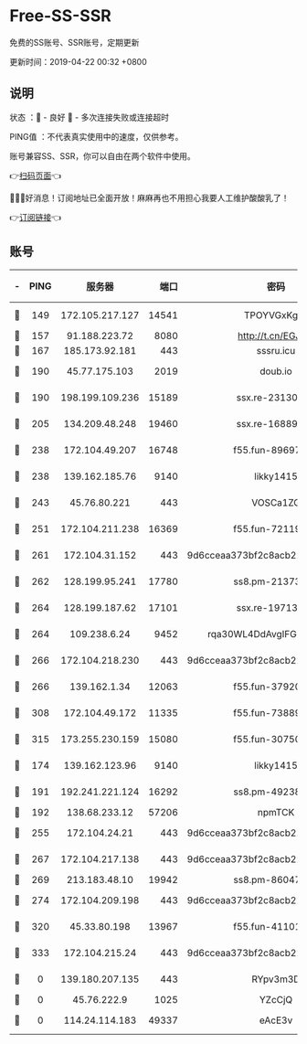 # Free-SS-SSR

免费的SS账号、SSR账号，定期更新

更新时间：2019-04-22 00:32 +0800

## 说明

状态     ：🙂 - 良好 🙁 - 多次连接失败或连接超时

PING值   ：不代表真实使用中的速度，仅供参考。

账号兼容SS、SSR，你可以自由在两个软件中使用。

👉[扫码页面](https://liesauer.github.io/Free-SS-SSR/)👈

🎉🎉🎉好消息！订阅地址已全面开放！麻麻再也不用担心我要人工维护酸酸乳了！

👉[订阅链接](https://www.liesauer.net/yogurt/subscribe?ACCESS_TOKEN=DAYxR3mMaZAsaqUb)👈

## 账号

|-|PING|服务器|端口|密码|加密方式|区域|
|:----:|:----:|:-----:|-----:|:----:|:----:|:----:|
|🙂|149|172.105.217.127|14541|TPOYVGxKglpi|aes-256-cfb|JP|
|🙂|157|91.188.223.72|8080|http://t.cn/EGJIyrl|rc4-md5|RU|
|🙂|167|185.173.92.181|443|sssru.icu|rc4-md5|RU|
|🙂|190|45.77.175.103|2019|doub.io|aes-128-ctr|SG|
|🙂|190|198.199.109.236|15189|ssx.re-23130260|aes-256-cfb|US|
|🙂|205|134.209.48.248|19460|ssx.re-16889161|aes-256-cfb|US|
|🙂|238|172.104.49.207|16748|f55.fun-89697299|aes-256-cfb|SG|
|🙂|238|139.162.185.76|9140|likky1415|aes-256-cfb|DE|
|🙂|243|45.76.80.221|443|VOSCa1ZG|aes-256-cfb|DE|
|🙂|251|172.104.211.238|16369|f55.fun-72119461|aes-256-cfb|US|
|🙂|261|172.104.31.152|443|9d6cceaa373bf2c8acb22e60b6a58be6|aes-256-cfb|US|
|🙂|262|128.199.95.241|17780|ss8.pm-21373511|aes-256-cfb|SG|
|🙂|264|128.199.187.62|17101|ssx.re-19713443|aes-256-cfb|SG|
|🙂|264|109.238.6.24|9452|rqa30WL4DdAvgIFG6Fs3znzTa|aes-256-cfb|FR|
|🙂|266|172.104.218.230|443|9d6cceaa373bf2c8acb22e60b6a58be6|aes-256-cfb|US|
|🙂|266|139.162.1.34|12063|f55.fun-37920172|aes-256-cfb|SG|
|🙂|308|172.104.49.172|11335|f55.fun-73889374|aes-256-cfb|SG|
|🙂|315|173.255.230.159|15080|f55.fun-30750551|aes-256-cfb|US|
|🙂|174|139.162.123.96|9140|likky1415|aes-256-cfb|JP|
|🙂|191|192.241.221.124|16292|ss8.pm-49238822|aes-256-cfb|US|
|🙂|192|138.68.233.12|57206|npmTCK|rc4-md5|US|
|🙂|255|172.104.24.21|443|9d6cceaa373bf2c8acb22e60b6a58be6|aes-256-cfb|US|
|🙂|267|172.104.217.138|443|9d6cceaa373bf2c8acb22e60b6a58be6|aes-256-cfb|US|
|🙂|269|213.183.48.10|19942|ss8.pm-86047408|rc4-md5|RU|
|🙂|274|172.104.209.198|443|9d6cceaa373bf2c8acb22e60b6a58be6|aes-256-cfb|US|
|🙂|320|45.33.80.198|13967|f55.fun-41101289|aes-256-cfb|US|
|🙂|333|172.104.215.24|443|9d6cceaa373bf2c8acb22e60b6a58be6|aes-256-cfb|US|
|🙁|0|139.180.207.135|443|RYpv3m3D|aes-256-cfb|JP|
|🙁|0|45.76.222.9|1025|YZcCjQ|rc4-md5|JP|
|🙁|0|114.24.114.183|49337|eAcE3v|chacha20-ietf|TW|
